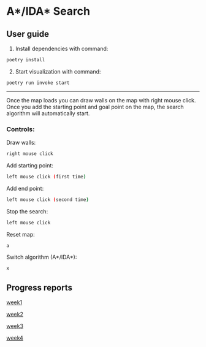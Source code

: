 # A*/IDA* Search 
## User guide
1. Install dependencies with command:
```bash 
poetry install
```
2. Start visualization with command:
```bash 
poetry run invoke start
```
----
Once the map loads you can draw walls on the map with right mouse click. Once you add the starting point and goal point on the map, the search algorithm will automatically start.
### Controls:
Draw walls:
```bash 
right mouse click
```
Add starting point:
```bash 
left mouse click (first time)
```
Add end point:
```bash 
left mouse click (second time)
```
Stop the search:
```bash 
left mouse click
```
Reset  map:
```bash 
a
```
Switch algorithm (A*/IDA*):
```bash 
x
```

## Progress reports
[week1](https://github.com/AlTu774/Tiralabra/blob/main/documentation/week1%20report.md)

[week2](https://github.com/AlTu774/Tiralabra/blob/main/documentation/week2%20report.md)

[week3](https://github.com/AlTu774/Tiralabra/blob/main/documentation/week3%20report.md)

[week4](https://github.com/AlTu774/Tiralabra/blob/main/documentation/week4%20report.md)
